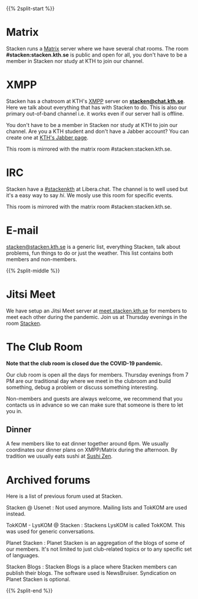 <!-- 
.. title: Forum
.. slug: forum
.. description:
-->

{{% 2split-start %}}
# Matrix
Stacken runs a [Matrix](https://www.matrix.org) server where we have several chat rooms. The room **#stacken:stacken.kth.se** is public and open for all, you don't have to be a member in Stacken nor study at KTH to join our channel.

# XMPP
Stacken has a chatroom at KTH's [XMPP](https://xmpp.org/) server on **stacken@chat.kth.se**. Here we talk about everything that has with Stacken to do. This is also our primary out-of-band channel i.e. it works even if our server hall is offline.

You don't have to be a member in Stacken nor study at KTH to join our channel. Are you a KTH student and don't have a Jabber account? You can create one at [KTH's Jabber page](https://www.lan.kth.se/xmpp.html).

This room is mirrored with the matrix room #stacken:stacken.kth.se.

# IRC
Stacken have a [#stackenkth](/club/irc/) at Libera.chat. The channel is to well used but it's a easy way to say *hi*. We mosly use this room for specific events.

This room is mirrored with the matrix room #stacken:stacken.kth.se.

# E-mail
<stacken@stacken.kth.se> is a generic list, everything Stacken, talk about problems, fun things to do or just the weather. This list contains both members and non-members.

{{% 2split-middle %}}

# Jitsi Meet
We have setup an Jitsi Meet server at [meet.stacken.kth.se](https://meet.stacken.kth.se) for members to meet each other during the pandemic. Join us at Thursday evenings in the room [Stacken](https://meet.stacken.kth.se/Stacken).

# The Club Room
**Note that the club room is closed due the COVID-19 pandemic.**

Our club room is open all the days for members. Thursday evenings from 7 PM are our traditional day where we meet in the clubroom and build something, debug a problem or discuss something interesting.

Non-members and guests are always welcome, we recommend that you contacts us in advance so we can make sure that someone is there to let you in.

## Dinner
A few members like to eat dinner together around 6pm. We usually coordinates our dinner plans on XMPP/Matrix during the afternoon. By tradition we usually eats sushi at [Sushi Zen](https://goo.gl/maps/UaM5MXWYdDE2).

# Archived forums
Here is a list of previous forum used at Stacken.

Stacken @ Usenet
: Not used anymore. Mailing lists and TokKOM are used instead.

TokKOM - LysKOM @ Stacken
: Stackens LysKOM is called TokKOM. This was used for generic conversations.
  
Planet Stacken
: Planet Stacken is an aggregation of the blogs of some of our members. It's not limited to just club-related topics or to any specific set of languages.

Stacken Blogs
: Stacken Blogs is a place where Stacken members can publish their blogs. The software used is NewsBruiser. Syndication on Planet Stacken is optional.

{{% 2split-end %}}
